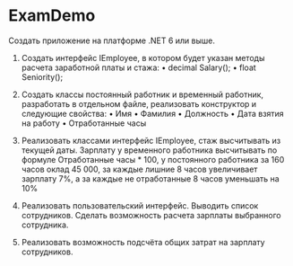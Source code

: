 # ExamDemo
Создать приложение на платформе .NET 6 или выше.

1.	Создать интерфейс IEmployee, в котором будет указан методы расчета заработной платы и стажа:
•	decimal Salary();
•	float Seniority();

2.	Создать классы постоянный работник и временный работник, разработать в отдельном файле, реализовать конструктор и следующие свойства:
•	Имя
•	Фамилия
•	Должность
•	Дата взятия на работу
•	Отработанные часы

3.	Реализовать классами интерфейс IEmployee, стаж высчитывать из текущей даты. Зарплату у временного работника высчитывать по формуле Отработанные часы * 100, у постоянного работника за 160 часов оклад 45 000, за каждые лишние 8 часов увеличивает зарплату 7%, а за каждые не отработанные 8 часов уменьшать на 10%
 
4.	Реализовать пользовательский интерфейс. Выводить список сотрудников. Сделать возможность расчета зарплаты выбранного сотрудника.
5.	Реализовать возможность подсчёта общих затрат на зарплату сотрудников.
